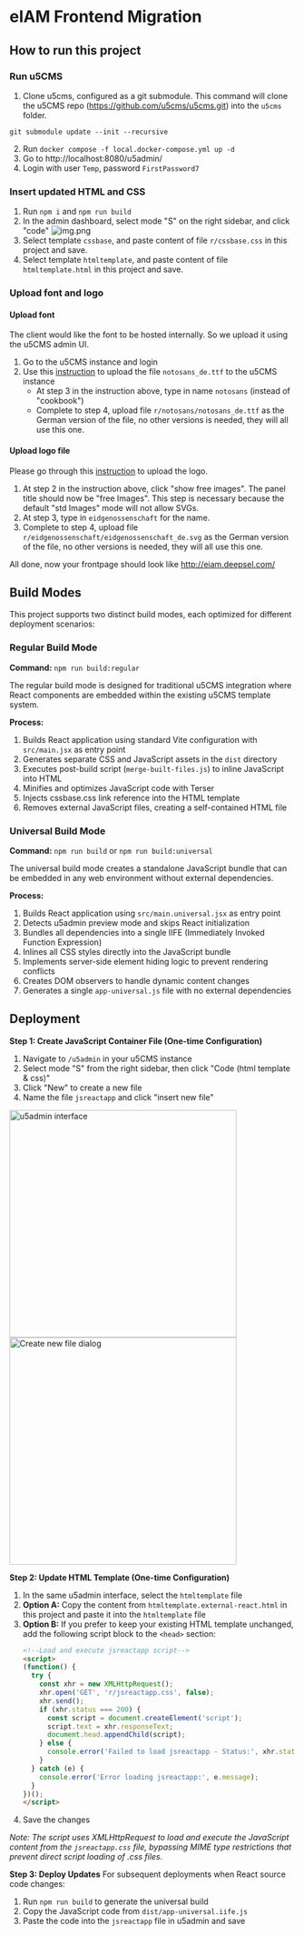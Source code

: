 # eIAM Frontend Migration

## How to run this project
### Run u5CMS

1. Clone u5cms, configured as a git submodule. This command will clone the u5CMS repo (https://github.com/u5cms/u5cms.git) into the `u5cms` folder.
```
git submodule update --init --recursive
```
2. Run `docker compose -f local.docker-compose.yml up -d`
3. Go to http://localhost:8080/u5admin/
4. Login with user `Temp`, password `FirstPassword7`

### Insert updated HTML and CSS
1. Run `npm i` and `npm run build`
2. In the admin dashboard, select mode "S" on the right sidebar, and click "code"
![img.png](docs/ss1.jpg)
3. Select template `cssbase`, and paste content of file `r/cssbase.css` in this project and save.
4. Select template `htmltemplate`, and paste content of file `htmltemplate.html` in this project and save.

### Upload font and logo
#### Upload font
The client would like the font to be hosted internally. So we upload it using the u5CMS admin UI.


1. Go to the u5CMS instance and login 
2. Use this [instruction](https://yuba.ch/r/u5cmsmanualenglisch/u5cmsmanualenglisch_en.pdf#page=23) to upload the file `notosans_de.ttf` to the u5CMS instance
    - At step 3 in the instruction above, type in name `notosans` (instead of "cookbook")
    - Complete to step 4, upload file `r/notosans/notosans_de.ttf` as the German version of the file, no other versions is needed, they will all use this one.

#### Upload logo file
Please go through this [instruction](https://yuba.ch/r/u5cmsmanualenglisch/u5cmsmanualenglisch_en.pdf#page=15) to upload the logo.
1. At step 2 in the instruction above, click "show free images". The panel title should now be "free Images". This step is necessary because the default "std Images" mode will not allow SVGs.
2. At step 3, type in `eidgenossenschaft` for the name.
3. Complete to step 4, upload file `r/eidgenossenschaft/eidgenossenschaft_de.svg` as the German version of the file, no other versions is needed, they will all use this one.

All done, now your frontpage should look like http://eiam.deepsel.com/

## Build Modes

This project supports two distinct build modes, each optimized for different deployment scenarios:

### Regular Build Mode
**Command:** `npm run build:regular`

The regular build mode is designed for traditional u5CMS integration where React components are embedded within the existing u5CMS template system.

**Process:**
1. Builds React application using standard Vite configuration with `src/main.jsx` as entry point
2. Generates separate CSS and JavaScript assets in the `dist` directory
3. Executes post-build script (`merge-built-files.js`) to inline JavaScript into HTML
4. Minifies and optimizes JavaScript code with Terser
5. Injects cssbase.css link reference into the HTML template
6. Removes external JavaScript files, creating a self-contained HTML file


### Universal Build Mode
**Command:** `npm run build` or `npm run build:universal`

The universal build mode creates a standalone JavaScript bundle that can be embedded in any web environment without external dependencies.

**Process:**
1. Builds React application using `src/main.universal.jsx` as entry point
2. Detects u5admin preview mode and skips React initialization
3. Bundles all dependencies into a single IIFE (Immediately Invoked Function Expression)
4. Inlines all CSS styles directly into the JavaScript bundle
5. Implements server-side element hiding logic to prevent rendering conflicts
6. Creates DOM observers to handle dynamic content changes
7. Generates a single `app-universal.js` file with no external dependencies

## Deployment

**Step 1: Create JavaScript Container File (One-time Configuration)**
1. Navigate to `/u5admin` in your u5CMS instance
2. Select mode "S" from the right sidebar, then click "Code (html template & css)"
3. Click "New" to create a new file
4. Name the file `jsreactapp` and click "insert new file"

<img src="/docs/deployment/image-01.png" width="400" alt="u5admin interface">
<img src="/docs/deployment/image-02.png" width="400" alt="Create new file dialog">

**Step 2: Update HTML Template (One-time Configuration)**
1. In the same u5admin interface, select the `htmltemplate` file
2. **Option A:** Copy the content from `htmltemplate.external-react.html` in this project and paste it into the `htmltemplate` file
3. **Option B:** If you prefer to keep your existing HTML template unchanged, add the following script block to the `<head>` section:
   ```html
   <!--Load and execute jsreactapp script-->
   <script>
   (function() {
     try {
       const xhr = new XMLHttpRequest();
       xhr.open('GET', 'r/jsreactapp.css', false);
       xhr.send();
       if (xhr.status === 200) {
         const script = document.createElement('script');
         script.text = xhr.responseText;
         document.head.appendChild(script);
       } else {
         console.error('Failed to load jsreactapp - Status:', xhr.status);
       }
     } catch (e) {
       console.error('Error loading jsreactapp:', e.message);
     }
   })();
   </script>
   ```
4. Save the changes

*Note: The script uses XMLHttpRequest to load and execute the JavaScript content from the `jsreactapp.css` file, bypassing MIME type restrictions that prevent direct script loading of .css files.*

**Step 3: Deploy Updates**
For subsequent deployments when React source code changes:
1. Run `npm run build` to generate the universal build
2. Copy the JavaScript code from `dist/app-universal.iife.js`
3. Paste the code into the `jsreactapp` file in u5admin and save
 